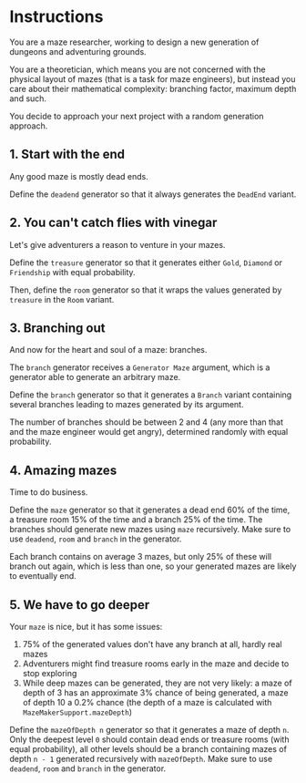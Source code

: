 # Instructions

You are a maze researcher, working to design a new generation of dungeons and adventuring grounds.

You are a theoretician, which means you are not concerned with the physical layout of mazes (that is a task for maze engineers), but instead you care about their mathematical complexity: branching factor, maximum depth and such.

You decide to approach your next project with a random generation approach.

## 1. Start with the end

Any good maze is mostly dead ends.

Define the `deadend` generator so that it always generates the `DeadEnd` variant.

## 2. You can't catch flies with vinegar

Let's give adventurers a reason to venture in your mazes.

Define the `treasure` generator so that it generates either `Gold`, `Diamond` or `Friendship` with equal probability.

Then, define the `room` generator so that it wraps the values generated by `treasure` in the `Room` variant.

## 3. Branching out

And now for the heart and soul of a maze: branches.

The `branch` generator receives a `Generator Maze` argument, which is a generator able to generate an arbitrary maze.

Define the `branch` generator so that it generates a `Branch` variant containing several branches leading to mazes generated by its argument.

The number of branches should be between 2 and 4 (any more than that and the maze engineer would get angry), determined randomly with equal probability.

## 4. Amazing mazes

Time to do business.

Define the `maze` generator so that it generates a dead end 60% of the time, a treasure room 15% of the time and a branch 25% of the time.
The branches should generate new mazes using `maze` recursively.
Make sure to use `deadend`, `room` and `branch` in the generator.

Each branch contains on average 3 mazes, but only 25% of these will branch out again, which is less than one, so your generated mazes are likely to eventually end.

## 5. We have to go deeper

Your `maze` is nice, but it has some issues:

1. 75% of the generated values don't have any branch at all, hardly real mazes
2. Adventurers might find treasure rooms early in the maze and decide to stop exploring
3. While deep mazes can be generated, they are not very likely: a maze of depth of 3 has an approximate 3% chance of being generated, a maze of depth 10 a 0.2% chance (the depth of a maze is calculated with `MazeMakerSupport.mazeDepth`)

Define the `mazeOfDepth n` generator so that it generates a maze of depth `n`.
Only the deepest level `0` should contain dead ends or treasure rooms (with equal probability), all other levels should be a branch containing mazes of depth `n - 1` generated recursively with `mazeOfDepth`.
Make sure to use `deadend`, `room` and `branch` in the generator.
